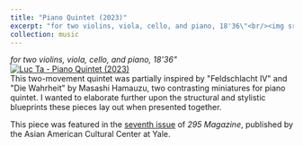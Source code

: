 ```yaml
---
title: "Piano Quintet (2023)"
excerpt: "for two violins, viola, cello, and piano, 18'36\"<br/><img src='https://img.youtube.com/vi/Hk-ibIDhY2s/0.jpg'>"
collection: music
---
```


_for two violins, viola, cello, and piano, 18'36"_\
[![Luc Ta - Piano Quintet (2023)](https://img.youtube.com/vi/Hk-ibIDhY2s/0.jpg)](https://www.youtube.com/watch?v=Hk-ibIDhY2s&list=PLYZn6AEJG5Oc9pHJ__hMAyvc0bUI8K-Ql&index=1)\
This two-movement quintet was partially inspired by "Feldschlacht IV" and "Die Wahrheit" by Masashi Hamauzu, two contrasting miniatures for piano quintet. I wanted to elaborate further upon the structural and stylistic blueprints these pieces lay out when presented together.

This piece was featured in the [seventh issue](https://aacc.yalecollege.yale.edu/resources/295-magazine) of _295 Magazine_, published by the Asian American Cultural Center at Yale.
